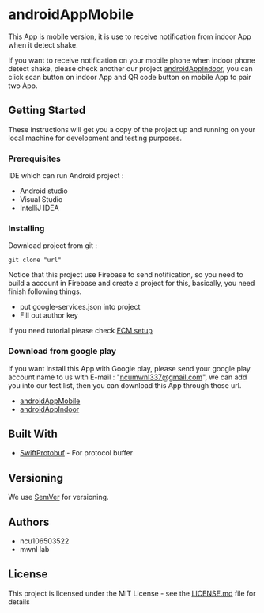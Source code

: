 # androidAppMobile

This App is mobile version, it is use to receive notification from indoor App when it detect shake.

If you want to receive notification on your mobile phone when indoor phone detect shake, please check  another our project [androidAppIndoor](url), you can click scan button on indoor App and QR code button on mobile App to pair two App.

## Getting Started

These instructions will get you a copy of the project up and running on your local machine for development and testing purposes.

### Prerequisites

IDE which can run Android project :

* Android studio
* Visual Studio 
* IntelliJ IDEA

### Installing
Download project from git :
```
git clone "url"
```
Notice that this project use Firebase to send notification, so you need to build a account in Firebase and create a project for this, basically, you need finish following things.
* put google-services.json into project
* Fill out author key

If you need tutorial please check  [FCM setup](https://firebase.google.com/docs/android/setup)

### Download from google play
If you want install this App with Google play, please send your google play account name to us with E-mail : "ncumwnl337@gmail.com", we can add you into our test list, then you can download this App through those url.
* [androidAppMobile](https://play.google.com/apps/internaltest/4701297342863693173)
* [androidAppIndoor](https://play.google.com/apps/internaltest/4700171472181250730)

## Built With  
* [SwiftProtobuf](https://github.com/apple/swift-protobuf) - For protocol buffer

## Versioning

We use [SemVer](http://semver.org/) for versioning.

## Authors
* ncu106503522
* mwnl lab


## License

This project is licensed under the MIT License - see the [LICENSE.md](LICENSE.md) file for details


